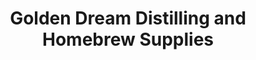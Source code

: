 ---
title: "Golden Dream Distilling and Homebrew Supplies"
url: /wanganui/golden-dream-distilling-and-homebrew-supplies/
shop: Brauerei
---